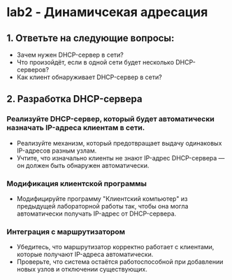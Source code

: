 # lab2 - Динамичсекая адресация

## 1. Ответьте на следующие вопросы:
- Зачем нужен DHCP-сервер в сети?
- Что произойдёт, если в одной сети будет несколько DHCP-серверов?
- Как клиент обнаруживает DHCP-сервер в сети?

## 2. Разработка DHCP-сервера
### Реализуйте DHCP-сервер, который будет автоматически назначать IP-адреса клиентам в сети.
- Реализуйте механизм, который предотвращает выдачу одинаковых IP-адресов разным узлам.
- Учтите, что изначально клиенты не знают IP-адрес DHCP-сервера — он должен быть обнаружен автоматически.
### Модификация клиентской программы
- Модифицируйте программу "Клиентский компьютер" из предыдущей лабораторной работы так, чтобы она могла автоматически получать IP-адрес от DHCP-сервера.
### Интеграция с маршрутизатором
- Убедитесь, что маршрутизатор корректно работает с клиентами, которые получают IP-адреса автоматически.
- Проверьте, что система остаётся работоспособной при добавлении новых узлов и отключении существующих.
